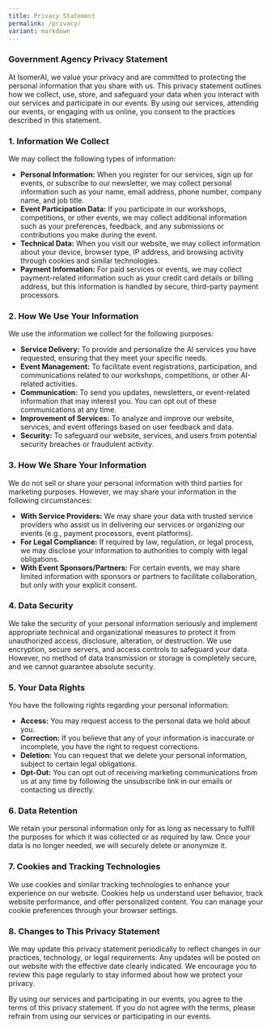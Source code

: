 ```yaml
---
title: Privacy Statement
permalink: /privacy/
variant: markdown
---
```

### **Government Agency Privacy Statement**

At IsomerAI, we value your privacy and are committed to protecting the personal information that you share with us. This privacy statement outlines how we collect, use, store, and safeguard your data when you interact with our services and participate in our events. By using our services, attending our events, or engaging with us online, you consent to the practices described in this statement.

### 1\. **Information We Collect**

We may collect the following types of information:

*   **Personal Information:** When you register for our services, sign up for events, or subscribe to our newsletter, we may collect personal information such as your name, email address, phone number, company name, and job title.
*   **Event Participation Data:** If you participate in our workshops, competitions, or other events, we may collect additional information such as your preferences, feedback, and any submissions or contributions you make during the event.
*   **Technical Data:** When you visit our website, we may collect information about your device, browser type, IP address, and browsing activity through cookies and similar technologies.
*   **Payment Information:** For paid services or events, we may collect payment-related information such as your credit card details or billing address, but this information is handled by secure, third-party payment processors.

### 2\. **How We Use Your Information**

We use the information we collect for the following purposes:

*   **Service Delivery:** To provide and personalize the AI services you have requested, ensuring that they meet your specific needs.
*   **Event Management:** To facilitate event registrations, participation, and communications related to our workshops, competitions, or other AI-related activities.
*   **Communication:** To send you updates, newsletters, or event-related information that may interest you. You can opt out of these communications at any time.
*   **Improvement of Services:** To analyze and improve our website, services, and event offerings based on user feedback and data.
*   **Security:** To safeguard our website, services, and users from potential security breaches or fraudulent activity.

### 3\. **How We Share Your Information**

We do not sell or share your personal information with third parties for marketing purposes. However, we may share your information in the following circumstances:

*   **With Service Providers:** We may share your data with trusted service providers who assist us in delivering our services or organizing our events (e.g., payment processors, event platforms).
*   **For Legal Compliance:** If required by law, regulation, or legal process, we may disclose your information to authorities to comply with legal obligations.
*   **With Event Sponsors/Partners:** For certain events, we may share limited information with sponsors or partners to facilitate collaboration, but only with your explicit consent.

### 4\. **Data Security**

We take the security of your personal information seriously and implement appropriate technical and organizational measures to protect it from unauthorized access, disclosure, alteration, or destruction. We use encryption, secure servers, and access controls to safeguard your data. However, no method of data transmission or storage is completely secure, and we cannot guarantee absolute security.

### 5\. **Your Data Rights**

You have the following rights regarding your personal information:

*   **Access:** You may request access to the personal data we hold about you.
*   **Correction:** If you believe that any of your information is inaccurate or incomplete, you have the right to request corrections.
*   **Deletion:** You can request that we delete your personal information, subject to certain legal obligations.
*   **Opt-Out:** You can opt out of receiving marketing communications from us at any time by following the unsubscribe link in our emails or contacting us directly.

### 6\. **Data Retention**

We retain your personal information only for as long as necessary to fulfill the purposes for which it was collected or as required by law. Once your data is no longer needed, we will securely delete or anonymize it.

### 7\. **Cookies and Tracking Technologies**

We use cookies and similar tracking technologies to enhance your experience on our website. Cookies help us understand user behavior, track website performance, and offer personalized content. You can manage your cookie preferences through your browser settings.

### 8\. **Changes to This Privacy Statement**

We may update this privacy statement periodically to reflect changes in our practices, technology, or legal requirements. Any updates will be posted on our website with the effective date clearly indicated. We encourage you to review this page regularly to stay informed about how we protect your privacy.



By using our services and participating in our events, you agree to the terms of this privacy statement. If you do not agree with the terms, please refrain from using our services or participating in our events.